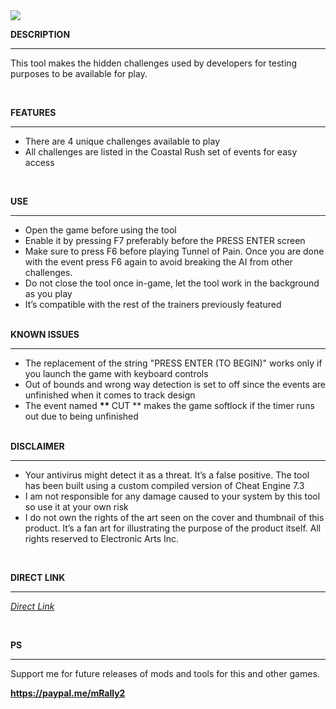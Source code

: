 <img src="https://public-files.gumroad.com/w7ide1k88wfhxdrrxxwq1i5eh89d">
<div class="rich-text"><p><strong>DESCRIPTION</strong></p><hr><p>This tool makes the hidden challenges used by developers for testing purposes to be available for play.</p><p><br></p><p><strong>FEATURES</strong></p><hr><ul><li>There are 4 unique challenges available to play</li><li>All challenges are listed in the Coastal Rush set of events for easy access</li></ul><p><br></p><p><strong>USE</strong></p><hr><ul><li>Open the game before using the tool</li><li>Enable it by pressing F7 preferably before the PRESS ENTER screen</li><li>Make sure to press F6 before playing Tunnel of Pain. Once you are done with the event press F6 again to avoid breaking the AI from other challenges.</li><li>Do not close the tool once in-game, let the tool work in the background as you play</li><li>It’s compatible with the rest of the trainers previously featured<br><br></li></ul><p><strong>KNOWN ISSUES</strong></p><hr><ul><li>The replacement of the string "PRESS ENTER (TO BEGIN)" works only if you launch the game with keyboard controls</li><li>Out of bounds and wrong way detection is set to off since the events are unfinished when it comes to track design</li><li>The event named&nbsp;<strong>**&nbsp;</strong>CUT ** makes the game softlock if the timer runs out due to being unfinished<br><br></li></ul><p><strong>DISCLAIMER</strong></p><hr><ul><li>Your antivirus might detect it as a threat. It’s a false positive. The tool has been built using a custom compiled version of Cheat Engine 7.3</li><li>I am not responsible for any damage caused to your system by this tool so use it at your own risk</li><li>I do not own the rights of the art seen on the cover and thumbnail of this product. It’s a fan art for illustrating the purpose of the product itself. All rights reserved to Electronic Arts Inc.</li></ul><p><br></p><p><strong>DIRECT LINK</strong></p><hr><p><a target="_blank" rel="noopener noreferrer nofollow" href="https://mega.nz/file/ZkADhAjL#h5MNy7mUsrXYc8uC7HoCJSvNlfr57hFqpZNKdK24nXc"><em>Direct Link</em></a></p><p><br></p><p><strong>PS</strong></p><hr><p>Support me for future releases of mods and tools for this and other games.</p><p><a target="_blank" rel="noopener noreferrer nofollow" href="https://paypal.me/mRally2"><strong>https://paypal.me/mRally2</strong></a></p></div>
